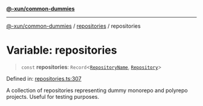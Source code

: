[**@-xun/common-dummies**](../../README.md)

***

[@-xun/common-dummies](../../README.md) / [repositories](../README.md) / repositories

# Variable: repositories

> `const` **repositories**: `Record`\<[`RepositoryName`](../type-aliases/RepositoryName.md), [`Repository`](../type-aliases/Repository.md)\>

Defined in: [repositories.ts:307](https://github.com/Xunnamius/test-utils/blob/fcb57846bd155af8f31af388dca019cd245ef5db/packages/common-dummies/src/repositories.ts#L307)

A collection of repositories representing dummy monorepo and polyrepo
projects. Useful for testing purposes.
